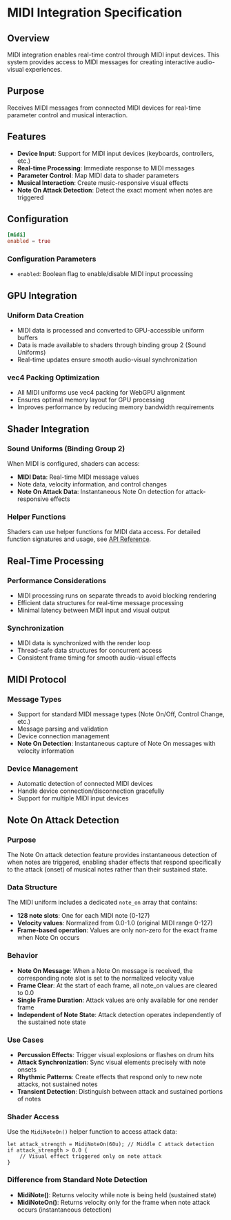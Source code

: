# MIDI Integration Specification

## Overview

MIDI integration enables real-time control through MIDI input devices. This system provides access to MIDI messages for creating interactive audio-visual experiences.

## Purpose

Receives MIDI messages from connected MIDI devices for real-time parameter control and musical interaction.

## Features

- **Device Input**: Support for MIDI input devices (keyboards, controllers, etc.)
- **Real-time Processing**: Immediate response to MIDI messages
- **Parameter Control**: Map MIDI data to shader parameters
- **Musical Interaction**: Create music-responsive visual effects
- **Note On Attack Detection**: Detect the exact moment when notes are triggered

## Configuration

```toml
[midi]
enabled = true
```

### Configuration Parameters

- `enabled`: Boolean flag to enable/disable MIDI input processing

## GPU Integration

### Uniform Data Creation
- MIDI data is processed and converted to GPU-accessible uniform buffers
- Data is made available to shaders through binding group 2 (Sound Uniforms)
- Real-time updates ensure smooth audio-visual synchronization

### vec4 Packing Optimization
- All MIDI uniforms use vec4 packing for WebGPU alignment
- Ensures optimal memory layout for GPU processing
- Improves performance by reducing memory bandwidth requirements

## Shader Integration

### Sound Uniforms (Binding Group 2)
When MIDI is configured, shaders can access:
- **MIDI Data**: Real-time MIDI message values
- Note data, velocity information, and control changes
- **Note On Attack Data**: Instantaneous Note On detection for attack-responsive effects

### Helper Functions
Shaders can use helper functions for MIDI data access. For detailed function signatures and usage, see [API Reference](api-reference.md).

## Real-Time Processing

### Performance Considerations
- MIDI processing runs on separate threads to avoid blocking rendering
- Efficient data structures for real-time message processing
- Minimal latency between MIDI input and visual output

### Synchronization
- MIDI data is synchronized with the render loop
- Thread-safe data structures for concurrent access
- Consistent frame timing for smooth audio-visual effects

## MIDI Protocol

### Message Types
- Support for standard MIDI message types (Note On/Off, Control Change, etc.)
- Message parsing and validation
- Device connection management
- **Note On Detection**: Instantaneous capture of Note On messages with velocity information

### Device Management
- Automatic detection of connected MIDI devices
- Handle device connection/disconnection gracefully
- Support for multiple MIDI input devices

## Note On Attack Detection

### Purpose
The Note On attack detection feature provides instantaneous detection of when notes are triggered, enabling shader effects that respond specifically to the attack (onset) of musical notes rather than their sustained state.

### Data Structure
The MIDI uniform includes a dedicated `note_on` array that contains:
- **128 note slots**: One for each MIDI note (0-127)
- **Velocity values**: Normalized from 0.0-1.0 (original MIDI range 0-127)
- **Frame-based operation**: Values are only non-zero for the exact frame when Note On occurs

### Behavior
- **Note On Message**: When a Note On message is received, the corresponding note slot is set to the normalized velocity value
- **Frame Clear**: At the start of each frame, all note_on values are cleared to 0.0
- **Single Frame Duration**: Attack values are only available for one render frame
- **Independent of Note State**: Attack detection operates independently of the sustained note state

### Use Cases
- **Percussion Effects**: Trigger visual explosions or flashes on drum hits
- **Attack Synchronization**: Sync visual elements precisely with note onsets
- **Rhythmic Patterns**: Create effects that respond only to new note attacks, not sustained notes
- **Transient Detection**: Distinguish between attack and sustained portions of notes

### Shader Access
Use the `MidiNoteOn()` helper function to access attack data:
```wgsl
let attack_strength = MidiNoteOn(60u); // Middle C attack detection
if attack_strength > 0.0 {
    // Visual effect triggered only on note attack
}
```

### Difference from Standard Note Detection
- **MidiNote()**: Returns velocity while note is being held (sustained state)
- **MidiNoteOn()**: Returns velocity only for the frame when note attack occurs (instantaneous detection)